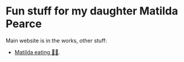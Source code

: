 # Fun stuff for my daughter Matilda Pearce

Main website is in the works, other stuff:

* [Matilda eating 🍫🍦](chocolate-ice-cream/README.md).
